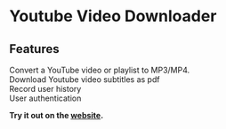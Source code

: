 # Youtube Video Downloader


## Features
Convert a YouTube video or playlist to MP3/MP4. <br>
Download Youtube video subtitles as pdf <br>
Record user history<br>
User authentication

**Try it out on the [website]().**



